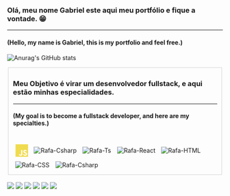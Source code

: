 ### Olá, meu nome Gabriel este aqui meu portfólio e fique a vontade. 😁

<hr>

#### (Hello, my name is Gabriel, this is my portfolio and feel free.)

![Anurag's GitHub stats](https://github-readme-stats.vercel.app/api?username=GagoBraboH2oh&show_icons=true&theme=tokyonight)

<fieldset style="border: 1px solid lightgray">

### Meu Objetivo é virar um desenvolvedor fullstack, e aqui estão minhas especialidades.
<hr>

#### (My goal is to become a fullstack developer, and here are my specialties.)
<div style="display:             inline_block"><br>
  <img style="margin:5px;" align="center" alt="Rafa-Js" height="30" width="30" src="https://raw.githubusercontent.com/devicons/devicon/master/icons/javascript/javascript-plain.svg">
  <img style="margin:5px;" align="center" alt="Rafa-Csharp" src="https://img.shields.io/badge/GIT-E44C30?style=for-the-badge&logo=git&logoColor=white">
  <img style="margin:5px;" align="center" alt="Rafa-Ts" src="https://img.shields.io/badge/Sass-CC6699?style=for-the-badge&logo=sass&logoColor=white">
  <img style="margin:5px;" align="center" alt="Rafa-React" src="https://img.shields.io/badge/React-20232A?style=for-the-badge&logo=react&logoColor=61DAFB">
  <img style="margin:5px;" align="center" alt="Rafa-HTML" src="https://img.shields.io/badge/HTML5-E34F26?style=for-the-badge&logo=html5&logoColor=white">
  <img style="margin:5px;" align="center" alt="Rafa-CSS" src="https://img.shields.io/badge/CSS3-1572B6?style=for-the-badge&logo=css3&logoColor=white">
  <img style="margin:5px;" align="center" alt="Rafa-Csharp" src="https://img.shields.io/badge/Node.js-43853D?style=for-the-badge&logo=node.js&logoColor=white">
  
</div>
</fieldset>
<br>

 
<div> 
  <a href="https://www.youtube.com/channel/UC_-uuuZbY0AAt9CViNzvc-Q" target="_blank"><img src="https://img.shields.io/badge/YouTube-FF0000?style=for-the-badge&logo=youtube&logoColor=white" target="_blank"></a>
  <a href="https://instagram.com/rafaballerini" target="_blank"><img src="https://img.shields.io/badge/-Instagram-%23E4405F?style=for-the-badge&logo=instagram&logoColor=white" target="_blank"></a>
 	<a href="https://www.twitch.tv/rafaballerinii" target="_blank"><img src="https://img.shields.io/badge/Twitch-9146FF?style=for-the-badge&logo=twitch&logoColor=white" target="_blank"></a>
 <a href="https://discord.gg/wagxzStdcR" target="_blank"><img src="https://img.shields.io/badge/Discord-7289DA?style=for-the-badge&logo=discord&logoColor=white" target="_blank"></a> 
  <a href = "mailto:contatorafaballerini@gmail.com"><img src="https://img.shields.io/badge/-Gmail-%23333?style=for-the-badge&logo=gmail&logoColor=white" target="_blank"></a>
  <a href="https://www.linkedin.com/in/rafaella-ballerini-45875016a" target="_blank"><img src="https://img.shields.io/badge/-LinkedIn-%230077B5?style=for-the-badge&logo=linkedin&logoColor=white" target="_blank"></a> 
  
</div>